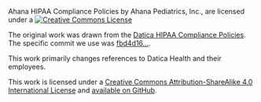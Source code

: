 Ahana HIPAA Compliance Policies by Ahana Pediatrics, Inc., are licensed under a
[![Creative Commons License](https://i.creativecommons.org/l/by-sa/4.0/80x15.png "Creative Commons License Logo")](http://creativecommons.org/licenses/by-sa/4.0/)

The original work was drawn from the [Datica HIPAA Compliance Policies](https://github.com/catalyzeio/policies). The specific commit we use was [fbd4d16...](https://github.com/catalyzeio/policies/commit/fbd4d161fb1296150554bf050f1c6cd515190a69).

This work primarily changes references to Datica Health and their employees.

This work is licensed under a [Creative Commons Attribution-ShareAlike 4.0 International License](http://creativecommons.org/licenses/by-sa/4.0/) and [available on GitHub](https://github.com/catalyzeio/policies/).
